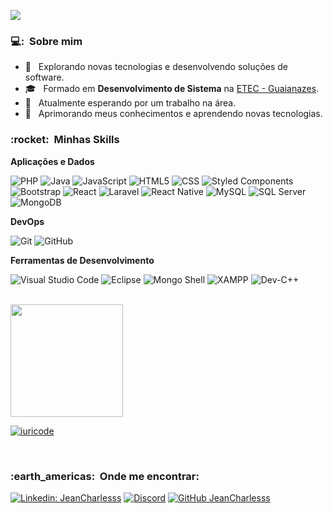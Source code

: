 
![](https://komarev.com/ghpvc/?username=JeanCharlesss&color=006bed)

<h3> 💻: &nbsp;Sobre mim </h3>

- 🤔 &nbsp; Explorando novas tecnologias e desenvolvendo soluções de software.
- 🎓 &nbsp; Formado em **Desenvolvimento de Sistema** na <a href="https://www.cps.sp.gov.br/etecs/etec-de-guaianazes-guaianazes">ETEC - Guaianazes</a>.
- 💼 &nbsp; Atualmente esperando por um trabalho na área.
- 🌱 &nbsp; Aprimorando meus conhecimentos e aprendendo novas tecnologias.

<h3> :rocket: &nbsp;Minhas Skills </h3>

**Aplicações e Dados**

  ![PHP](https://img.shields.io/badge/-PHP-333333?style=flat&logo=php&logoColor=777BB4)
  ![Java](https://img.shields.io/badge/-Java-333333?style=flat&logo=Java&logoColor=007396)
  ![JavaScript](https://img.shields.io/badge/-JavaScript-333333?style=flat&logo=javascript)
  ![HTML5](https://img.shields.io/badge/-HTML5-333333?style=flat&logo=HTML5)
  ![CSS](https://img.shields.io/badge/-CSS-333333?style=flat&logo=CSS3&logoColor=1572B6)
  ![Styled Components](https://img.shields.io/badge/-Styled%20Components-333333?style=flat&logo=styled-components&logoColor=DB7093)
  ![Bootstrap](https://img.shields.io/badge/-Bootstrap-333333?style=flat&logo=bootstrap&logoColor=563D7C)
  ![React](https://img.shields.io/badge/-React-333333?style=flat&logo=react)
  ![Laravel](https://img.shields.io/badge/-Laravel-333333?style=flat&logo=laravel&logoColor=FF2D20)
  ![React Native](https://img.shields.io/badge/-React%20Native-333333?style=flat&logo=react)
  ![MySQL](https://img.shields.io/badge/-MySQL-333333?style=flat&logo=mysql)
  ![SQL Server](https://img.shields.io/badge/-SQL%20Server-333333?style=flat&logo=microsoft%20sql%20server&logoColor=CC2927)
  ![MongoDB](https://img.shields.io/badge/-MongoDB-333333?style=flat&logo=mongodb&logoColor=47A248)

**DevOps**

  ![Git](https://img.shields.io/badge/-Git-333333?style=flat&logo=git)
  ![GitHub](https://img.shields.io/badge/-GitHub-333333?style=flat&logo=github)

**Ferramentas de Desenvolvimento**

  ![Visual Studio Code](https://img.shields.io/badge/-Visual%20Studio%20Code-333333?style=flat&logo=visual-studio-code&logoColor=007ACC)
  ![Eclipse](https://img.shields.io/badge/-Eclipse-333333?style=flat&logo=eclipse-ide&logoColor=2C2255)
  ![Mongo Shell](https://img.shields.io/badge/-Mongo%20Shell-333333?style=flat&logo=mongodb&logoColor=47A248)
  ![XAMPP](https://img.shields.io/badge/-XAMPP-333333?style=flat&logo=xampp&logoColor=FB7A24)
  ![Dev-C++](https://img.shields.io/badge/-Dev--C%2B%2B-333333?style=flat&logo=dev-c%2B%2B&logoColor=33AADD)


<br/>

<a href="https://github.com/JeanCharlesss">
  <img height="180em" src="https://github-readme-stats.vercel.app/api?username=JeanCharlesss&theme=holi&show_icons=true" />
</a>


[![iuricode](https://github-readme-stats.vercel.app/api/top-langs/?username=JeanCharlesss&hide=html&layout=compact&theme=holi)](https://github.com/anuraghazra/github-readme-stats)

<br/>

<h3> :earth_americas: &nbsp;Onde me encontrar: </h3> 

[![Linkedin: JeanCharlesss](https://img.shields.io/badge/-JeanCharlesss-blue?style=flat-square&logo=Linkedin&logoColor=white&link=https://www.linkedin.com/in/jeancharlesss/)](https://www.linkedin.com/in/jeancharlesss/)
[![Discord](https://img.shields.io/badge/-tekhamx64-7289DA?style=flat-square&logo=discord&logoColor=white)](https://discordapp.com/users/350637045041070080)
[![GitHub JeanCharlesss](https://img.shields.io/github/followers/JeanCharlesss?label=follow&style=social)](https://github.com/JeanCharlesss/)
